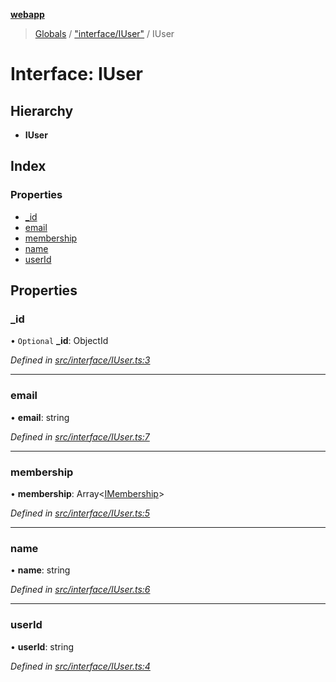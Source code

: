 **[webapp](../README.md)**

> [Globals](../globals.md) / ["interface/IUser"](../modules/_interface_iuser_.md) / IUser

# Interface: IUser

## Hierarchy

* **IUser**

## Index

### Properties

* [\_id](_interface_iuser_.iuser.md#_id)
* [email](_interface_iuser_.iuser.md#email)
* [membership](_interface_iuser_.iuser.md#membership)
* [name](_interface_iuser_.iuser.md#name)
* [userId](_interface_iuser_.iuser.md#userid)

## Properties

### \_id

• `Optional` **\_id**: ObjectId

*Defined in [src/interface/IUser.ts:3](https://github.com/BESTUPC/voting-web-app/blob/443129a/src/interface/IUser.ts#L3)*

___

### email

•  **email**: string

*Defined in [src/interface/IUser.ts:7](https://github.com/BESTUPC/voting-web-app/blob/443129a/src/interface/IUser.ts#L7)*

___

### membership

•  **membership**: Array<[IMembership](../modules/_interface_iuser_.md#imembership)\>

*Defined in [src/interface/IUser.ts:5](https://github.com/BESTUPC/voting-web-app/blob/443129a/src/interface/IUser.ts#L5)*

___

### name

•  **name**: string

*Defined in [src/interface/IUser.ts:6](https://github.com/BESTUPC/voting-web-app/blob/443129a/src/interface/IUser.ts#L6)*

___

### userId

•  **userId**: string

*Defined in [src/interface/IUser.ts:4](https://github.com/BESTUPC/voting-web-app/blob/443129a/src/interface/IUser.ts#L4)*
